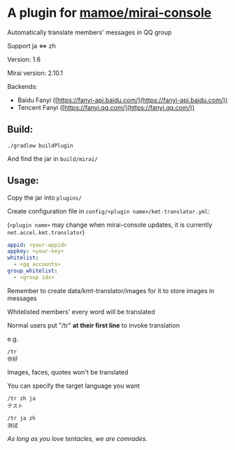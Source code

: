 # A plugin for [mamoe/mirai-console](https://github.com/mamoe/mirai-console)

Automatically translate members' messages in QQ group

Support ja <=> zh



Version: 1.6

Mirai version: 2.10.1

Backends:
- Baidu Fanyi ([https://fanyi-api.baidu.com/](https://fanyi-api.baidu.com/))
- Tencent Fanyi ([https://fanyi.qq.com/](https://fanyi.qq.com/))



## Build:

`./gradlew buildPlugin`

And find the jar in `build/mirai/`



## Usage:

Copy the jar into `plugins/`

Create configuration file in `config/<plugin name>/kmt-translator.yml`:

(`<plugin name>` may change when mirai-console updates, it is currently `net.accel.kmt.translator`)

```yaml
appid: <your-appid>
appkey: <your-key>
whitelist: 
  - <qq accounts>
group_whitelist:
  - <group ids>
```

Remember to create data/kmt-translator/images for it to store images in messages


Whitelisted members' every word will be translated

Normal users put "/tr" **at their first line** to invoke translation

e.g.

```
/tr
你好
```

Images,  faces, quotes won't be translated



You can specify the target language you want

```
/tr zh ja
テスト

/tr ja zh
测试
```



*As long as you love tentacles, we are comrades.*

